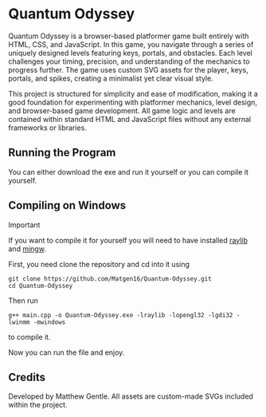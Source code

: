 # Quantum Odyssey

Quantum Odyssey is a browser-based platformer game built entirely with HTML, CSS, and JavaScript. In this game, you navigate through a series of uniquely designed levels featuring keys, portals, and obstacles. Each level challenges your timing, precision, and understanding of the mechanics to progress further. The game uses custom SVG assets for the player, keys, portals, and spikes, creating a minimalist yet clear visual style.

This project is structured for simplicity and ease of modification, making it a good foundation for experimenting with platformer mechanics, level design, and browser-based game development. All game logic and levels are contained within standard HTML and JavaScript files without any external frameworks or libraries.

## Running the Program

You can either download the exe and run it yourself or you can compile it yourself.

## Compiling on Windows

> [!IMPORTANT]
> If you want to compile it for yourself you will need to have installed [raylib](https://www.raylib.com/index.html/) and [mingw](https://www.mingw-w64.org/).

First, you need clone the repository and cd into it using 
```
git clone https://github.com/Matgen16/Quantum-Odyssey.git
cd Quantum-Odyssey
```

Then run 
```
g++ main.cpp -o Quantum-Odyssey.exe -lraylib -lopengl32 -lgdi32 -lwinmm -mwindows
```
to compile it.

Now you can run the file and enjoy.

## Credits

Developed by Matthew Gentle.
All assets are custom-made SVGs included within the project.
